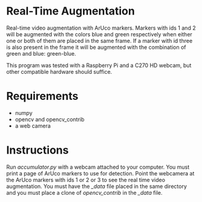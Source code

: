 # Real-Time Augmentation
Real-time video augmentation with ArUco markers. Markers with ids 1 and 2 will be augmented with the colors
blue and green respectively when either one or both of them are placed in the same frame. If a marker with
id three is also present in the frame it will be augmented with the combination of green and blue: green-blue.

This program was tested with a Raspberry Pi and a C270 HD webcam, but other compatible hardware should suffice.

# Requirements
- numpy
- opencv and opencv_contrib
- a web camera

# Instructions
Run *accumulator.py* with a webcam attached to your computer. You must print a page of ArUco markers to use 
for detection. Point the webcamera at the ArUco markers with ids 1 or 2 or 3 to see the real time video augmentation.
You must have the *_data* file placed in the same directory and you must place a clone of *opencv_contrib* in the *_data* file.

